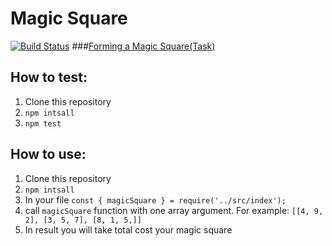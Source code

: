 # Magic Square
[![Build Status](https://travis-ci.com/boivlad/magic-square.svg?branch=algorithm)](https://travis-ci.com/boivlad/magic-square)
###[Forming a Magic Square(Task)](./magic-square-forming-English.pdf)
## How to test:
1. Clone this repository
2. `npm intsall`
3. `npm test`
## How to use:
1. Clone this repository
2. `npm intsall`
3. In your file `const { magicSquare } = require('../src/index');`
4. call `magicSquare` function with one array argument. For example: `[[4, 9, 2], [3, 5, 7], [8, 1, 5,]]`
5. In result you will take total cost your magic square

